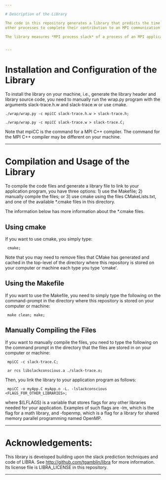 ```yaml
---

# Description of the Library

The code in this repository generates a library that predicts the time that a process of an MPI program spends waiting for 
other processes to complete their contribution to an MPI communication function during application execution.

The library measures *MPI process slack* of a process of an MPI application running on a supercomputer. The term *MPI process slack* refers to the time that an MPI process spends waiting on other MPI processes to contribute their portion of messages to an interprocess communication function in MPI application run on a supercomputer.


---
```


# Installation and Configuration of the Library

To install the library on your machine, i.e., generate the library header and library source code, you need to manually run the wrap.py program with the arguments slack-trace.h.w and slack-trace.w or use cmake. 

    ./wrap/wrap.py -c mpiCC slack-trace.h.w > slack-trace.h;
    
    ./wrap/wrap.py -c mpiCC slack-trace.w > slack-trace.C; 


Note that mpiCC is the command for a MPI C++ compiler. The command for the MPI C++ compiler may be different on your machine.

---

# Compilation and Usage of the Library

To compile the code files and generate a library file to link to your application program, you have three options: 1) use the Makefile; 2) manually compile the files; or 3) use cmake using the files CMakeLists.txt, and one of the available \*.cmake files in this directory. 

The information below has more information about the \*.cmake files.


## Using cmake

If you want to use cmake, you simply type: 

     cmake; 
 
 
Note that you may need to remove files that CMake has generated and cached in the top-level of the directory where this repository is stored on your computer or machine each type you type 'cmake'.

## Using the Makefile

If you want to use the Makefile, you need to simply type the following on the command-prompt in the directory where this repository is stored on your computer or machine:

     make clean; make;


## Manually Compiling the Files

If you want to manually compile the files, you need to type the following on the command prompt in the directory that the files are stored in on your computer or machine:                                 
          
     mpiCC -c slack-trace.C;
     
     ar rcs libslackconscious.a ./slack-trace.o;    


Then, you link the library to your application program as follows: 


     mpiCC -o myApp.C myApp.o -L. -lslackconscious <FLAGS_FOR_OTHER_LIBRARIES>;
     

where $(LFLAGS) is a variable that stores flags for any other libraries needed for your application. Examples of 
such flags are -lm, which is the flag for a math library, and -fopenmp, which is a flag for a library for shared memory parallel programming named OpenMP. 


---

# Acknowledgements: 

This library is developed building upon the slack prediction techniques and code of LIBRA. See http://github.com/tgamblin/libra for more information. Its license file is LIBRA_LICENSE in this repository. 


---
